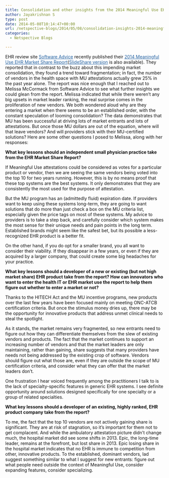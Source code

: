 ```yaml
---
title: Consolidation and other insights from the 2014 Meaningful Use EHR Market Share Report
author: Jayakrishnan S
type: post
date: 2014-05-08T10:14:47+00:00
url: /netspective-blogs/2014/05/08/consolidation-insights-2014-meaningful-use-ehr-market-share-report/
categories:
  - Netspective Blogs

---
```

<p style="color: #111111;">
  EHR review site <a style="color: #2361a1;" href="http://www.softwareadvice.com/medical/">Software Advice</a> recently published their <a style="color: #2361a1;" href="http://www.softwareadvice.com/medical/industryview/ehr-meaningful-use-market-share-2014/">2014 Meaningful Use EHR Market Share Report</a>(<a style="color: #2361a1;" href="http://www.slideshare.net/SoftwareAdvice/ehr-meaningful-use-market-share-industry-view-report">SlideShare version</a> is also available). They reported that in contrast to the buzz about this impending market consolidation, they found a trend toward fragmentation; in fact, the number of vendors in the health space with MU attestations actually grew 25% in the past year alone. The report was nice enough that I reached out to Melissa McCormack from Software Advice to see what further insights we could glean from the report. Melissa indicated that while there weren&#8217;t any big upsets in market leader ranking, the real surprise comes in the proliferation of new vendors. We both wondered aloud why are they entering a market when there seems to be an established order, with the constant speculation of looming consolidation? The data demonstrates that MU has been successful at driving lots of market entrants and lots of attestations. But once those MU dollars are out of the equation, where will that leave vendors? And will providers stick with their MU-certified solutions? Here are some other questions I posed to Melissa, along with her responses:
</p>

<p style="color: #111111;">
  <b>What key lessons should an independent small physician practice take from the EHR Market Share Report?</b>
</p>

<p style="color: #111111;">
  If Meaningful Use attestations could be considered as votes for a particular product or vendor, then we are seeing the same vendors being voted into the top 10 for two years running. However, this is by no means proof that these top systems are the best systems. It only demonstrates that they are consistently the most used for the purpose of attestation.
</p>

<p style="color: #111111;">
  But the MU program has an (admittedly fluid) expiration date. If providers want to keep using these systems long-term, they are going to want solutions that do more than just check a box on the MU criteria list, especially given the price tags on most of these systems. My advice to providers is to take a step back, and carefully consider which system makes the most sense for their unique needs and pain points in the long term. Established brands might seem like the safest bet, but its possible a less-recognized EHR product is a better fit.
</p>

<p style="color: #111111;">
  On the other hand, if you do opt for a smaller brand, you all want to consider their viability. If they disappear in a few years, or even if they are acquired by a larger company, that could create some big headaches for your practice.
</p>

<p style="color: #111111;">
  <b>What key lessons should a developer of a new or existing (but not high market share) EHR product take from the report? How can innovators who want to enter the health IT or EHR market use the report to help them figure out whether to enter a market or not?</b>
</p>

<p style="color: #111111;">
  Thanks to the HITECH Act and the MU incentive programs, new products over the last few years have been focused mainly on meeting ONC-ATCB certification criteria. But once the stimulus money dries up, there may be the opportunity for innovative products that address unmet clinical needs to steal the spotlight.
</p>

<p style="color: #111111;">
  As it stands, the market remains very fragmented, so new entrants need to figure out how they can differentiate themselves from the slew of existing vendors and products. The fact that the market continues to support an increasing number of vendors and that the market leaders are only maintaining, rather than gaining, share suggests that many providers have needs not being addressed by the existing crop of software. Vendors should figure out what those are, even if they are outside the scope of MU certification criteria, and consider what they can offer that the market leaders don&#8217;t.
</p>

<p style="color: #111111;">
  One frustration I hear voiced frequently among the practitioners I talk to is the lack of specialty-specific features in generic EHR systems. I see definite opportunity around solutions designed specifically for one specialty or a group of related specialties.
</p>

<p style="color: #111111;">
  <b>What key lessons should a developer of an existing, highly ranked, EHR product company take from the report?</b>
</p>

<p style="color: #111111;">
  To me, the fact that the top 10 vendors are not actively gaining share is significant. They are at risk of stagnation, so it&#8217;s important for them not to get complacent. And while the ambulatory attestation picture didn&#8217;t change much, the hospital market did see some shifts in 2013. Epic, the long-time leader, remains at the forefront, but lost share in 2013. Epic losing share in the hospital market indicates that no EHR is immune to competition from other, innovative products. To the established, dominant vendors, Iad suggest something similar to what I suggest for new entrants: figure out what people need outside the context of Meaningful Use, consider expanding features, consider specializing.
</p>
